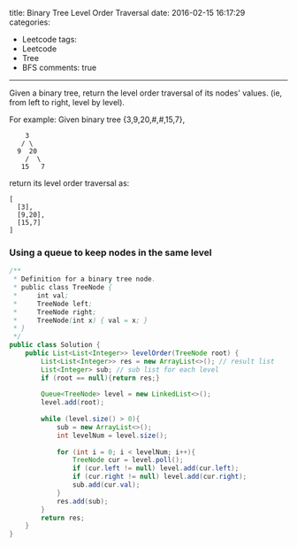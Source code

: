 title: Binary Tree Level Order Traversal
date: 2016-02-15 16:17:29
categories:
- Leetcode
tags:
- Leetcode
- Tree
- BFS
comments: true
---
Given a binary tree, return the level order traversal of its nodes' values. (ie, from left to right, level by level).

For example:
Given binary tree {3,9,20,#,#,15,7},

```
    3
   / \
  9  20
    /  \
   15   7
```

return its level order traversal as:

```
[
  [3],
  [9,20],
  [15,7]
]
```

### Using a queue to keep nodes in the same level

```java
/**
 * Definition for a binary tree node.
 * public class TreeNode {
 *     int val;
 *     TreeNode left;
 *     TreeNode right;
 *     TreeNode(int x) { val = x; }
 * }
 */
public class Solution {
    public List<List<Integer>> levelOrder(TreeNode root) {
        List<List<Integer>> res = new ArrayList<>(); // result list
        List<Integer> sub; // sub list for each level
        if (root == null){return res;}
        
        Queue<TreeNode> level = new LinkedList<>();
        level.add(root);
        
        while (level.size() > 0){
            sub = new ArrayList<>();
            int levelNum = level.size();
            
            for (int i = 0; i < levelNum; i++){
                TreeNode cur = level.poll();
                if (cur.left != null) level.add(cur.left);
                if (cur.right != null) level.add(cur.right);
                sub.add(cur.val);
            }
            res.add(sub);
        }
        return res;
    }
}
```